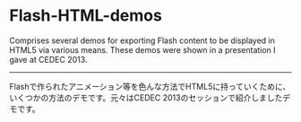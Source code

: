Flash-HTML-demos
================

Comprises several demos for exporting Flash content to be displayed in HTML5 via various means. These demos were shown in a presentation I gave at CEDEC 2013.

---

Flashで作られたアニメーション等を色んな方法でHTML5に持っていくために、いくつかの方法のデモです。元々はCEDEC 2013のセッションで紹介しましたデモです。